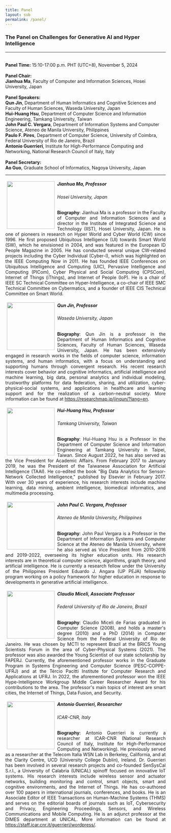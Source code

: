 ```yaml
---
title: Panel
layout: sub
permalink: /panel/
--- 
```


<h3>The Panel on Challenges for Generative AI and Hyper Intelligence</h3>
<hr/>
<br/><b>Panel Time:</b> 15:10-17:00 p.m. PHT (UTC+8), November 5, 2024
<br/> <br/><b>Panel Chair: </b>
<br/><b>Jianhua Ma</b>, Faculty of Computer and Information Sciences, Hosei University, Japan
<br/><br/><b>Panel Speakers: </b>
<br/><b>Qun Jin</b>, Department of Human Informatics and Cognitive Sciences and Faculty of Human Sciences, Waseda University, Japan
<br/><b>Hui-Huang Hsu</b>, Department of Computer Science and Information Engineering, Tamkang University, Taiwan
<br/><b>John Paul C. Vergara</b>, Department of Information Systems and Computer Science, Ateneo de Manila University, Philippines
<br/><b>Paulo F. Pires</b>, Department of Computer Science, University of Coimbra, Federal University of Rio de Janeiro, Brazil
<br/><b>Antonio Guerrieri</b>, Institute for High-Performance Computing and Networking, National Research Council of Italy, Italy
<br/><br/><b>Panel Secretary: </b>
<br/><b>Ao Guo</b>, Graduate School of Informatics, Nagoya University, Japan
<br/>

<hr/>

<img src="/2024/assets/images/panel_speaker/jianhua_ma.jpg" align="left" style="border:5px solid white" width="150">
<h5><b>Jianhua Ma, Professor</b></h5>
<h6>Hosei University, Japan</h6>
<p style="text-align: justify;">
 <b>Biography</b>: Jianhua Ma is a professor in the Faculty of Computer and Information Sciences and a director in the Institute of Integrated Science and Technology (IIST), Hosei University, Japan. He is one of pioneers in research on Hyper World and Cyber World (CW) since 1996. He first proposed Ubiquitous Intelligence (UI) towards Smart World (SW), which he envisioned in 2004, and was featured in the European ID People Magazine in 2005. He has conducted several unique CW-related projects including the Cyber Individual (Cyber-I), which was highlighted on the IEEE Computing Now in 2011. He has founded IEEE Conferences on Ubiquitous Intelligence and Computing (UIC), Pervasive Intelligence and Computing (PICom), Cyber Physical and Social Computing (CPSCom), Internet of Things (iThings), and Internet of People (IoP). He is a chair of IEEE SC Technical Committee on Hyper-Intelligence, a co-chair of IEEE SMC Technical Committee on Cybermatics, and a founder of IEEE CIS Technical Committee on Smart World.
 </p>
 
 <img src="/2024/assets/images/panel_speaker/qun_jin.jpg" align="left" style="border:5px solid white" width="150">
<h5><b>Qun Jin, Professor</b></h5>
<h6>Waseda University, Japan</h6>
<p style="text-align: justify;">
 <b>Biography</b>: Qun Jin is a professor in the Department of Human Informatics and Cognitive Sciences, Faculty of Human Sciences, Waseda University, Japan. He has been extensively engaged in research works in the fields of computer science, information systems, and human informatics, with a focus on understanding and supporting humans through convergent research. His recent research interests cover behavior and cognitive informatics, artificial intelligence and machine learning, big data, personal analytics and individual modeling, trustworthy platforms for data federation, sharing, and utilization, cyber-physical-social systems, and applications in healthcare and learning support and for the realization of a carbon-neutral society. More information can be found at <a href="https://researchmap.jp/jinqun/?lang=en" target=_new><u>https://researchmap.jp/jinqun/?lang=en</u></a>.
 </p>
 
 <img src="/2024/assets/images/panel_speaker/hui-huang_hsu.jpg" align="left" style="border:5px solid white" width="150">
<h5><b>Hui-Huang Hsu, Professor</b></h5>
<h6>Tamkang University, Taiwan</h6>
<p style="text-align: justify;">
 <b>Biography</b>: Hui-Huang Hsu is a Professor in the Department of Computer Science and Information Engineering at Tamkang University in Taipei, Taiwan. Since August 2022, he has also served as the Vice President for Academic Affairs. From February 2017 to January 2019, he was the President of the Taiwanese Association for Artificial Intelligence (TAAI). He co-edited the book "Big Data Analytics for Sensor-Network Collected Intelligence," published by Elsevier in February 2017. With over 30 years of experience, his research interests include machine learning, data mining, ambient intelligence, biomedical informatics, and multimedia processing.
 </p>

<img src="/2024/assets/images/panel_speaker/john_vergara.jpg" align="left" style="border:5px solid white" width="150">
<h5><b>John Paul C. Vergara, Professor</b></h5>
<h6>Ateneo de Manila University, Philippines</h6>
<p style="text-align: justify;">
<b>Biography</b>: John Paul Vergara is a Professor in the Department of Information Systems and Computer Science at the Ateneo de Manila University, where he also served as Vice President from 2010-2016 and 2019-2022, overseeing its higher education units.  His research interests are in theoretical computer science, algorithms, graph theory, and artificial intelligence.  He is currently a research fellow under the University of the Philippines President Eduardo J. Angara (UP PEJA) fellowship program working on a policy framework for higher education in response to developments in generative artificial intelligence. 
</p>

<img src="/2024/assets/images/panel_speaker/claudio.jpg" align="left" style="border:5px solid white" width="150">
<h5><b>Claudio Miceli, Associate Professor</b></h5>
<h6>Federal University of Rio de Janeiro, Brazil</h6>
<p style="text-align: justify;">
<b>Biography</b>: Claudio Miceli de Farias graduated in Computer Science (2008), and holds a master's degree (2010) and a PhD (2014) in Computer Science from the Federal University of Rio de Janeiro. He was chosen by MCTI to represent Brazil at the BRICS Young Scientists Forum in the area of Cyber-Physical Systems (2021). The professor was also awarded the Young Scientist of our state scholarship by FAPERJ. Currently, the aforementioned professor works in the Graduate Program in Systems Engineering and Computer Science (PESC-COPPE-UFRJ) and at the Tércio Pacitti Institute for Computer Research and Applications at UFRJ. In 2022, the aforementioned professor won the IEEE Hype-Intelligence Workgroup Middle Career Researcher Award for his contributions to the area. The professor's main topics of interest are smart cities, the Internet of Things, Data Fusion, and Security.
 </p>

 <img src="/2024/assets/images/panel_speaker/antonio.jpg" align="left" style="border:5px solid white" width="150">
<h5><b>Antonio Guerrieri, Researcher</b></h5>
<h6>ICAR-CNR, Italy</h6>
<p style="text-align: justify;">
<b>Biography</b>: Antonio Guerrieri is currently a researcher at ICAR-CNR (National Research Council of Italy, Institute for High-Performance Computing and Networking). He previously served as a researcher at the Telecom Italia WSN Lab in Berkeley, California, and at the Clarity Centre, UCD (University College Dublin), Ireland. Dr. Guerrieri has been involved in several research projects and co-founded SenSysCal S.r.l., a University of Calabria (UNICAL) spinoff focused on innovative IoT systems. His research interests include wireless sensor and actuator networks, building monitoring and control, smart objects, smart and cognitive environments, and the Internet of Things. He has co-authored over 100 papers in international journals, conferences, and books. He is an Associate Editor of IEEE Transactions on Human-Machine Systems (THMS) and serves on the editorial boards of journals such as IoT, Cybersecurity and Privacy, Engineering Proceedings, Sensors, and Wireless Communications and Mobile Computing. He is an adjunct professor at the DIMES department at UNICAL. More information can be found at <a href="https://staff.icar.cnr.it/guerrieri/wordpress/" target=_new><u>https://staff.icar.cnr.it/guerrieri/wordpress/</u></a>.
 </p>
<br/>
